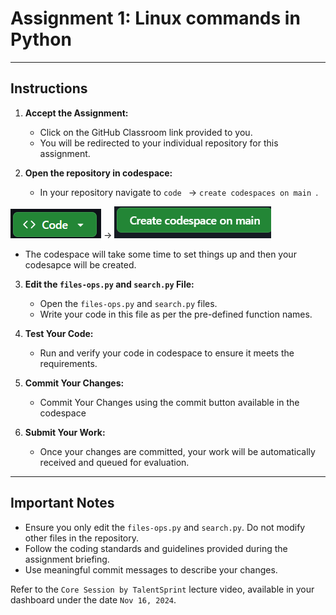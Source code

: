 # Assignment 1: Linux commands in Python

---

## **Instructions**

1. **Accept the Assignment:**
   - Click on the GitHub Classroom link provided to you.
   - You will be redirected to your individual repository for this assignment.

2. **Open the repository in codespace:**
   - In your repository navigate to `code ` -> `create codespaces on main `.

![](protectedfiles/codebutton.png) -> ![](protectedfiles/createcodespacebtn.png) 


       
   - The codespace will take some time to set things up and then your codesapce will be created.

3. **Edit the `files-ops.py` and `search.py`  File:**
   - Open the `files-ops.py` and `search.py` files.
   - Write your code in this file as per the pre-defined function names.

4. **Test Your Code:**
   - Run and verify your code in codespace to ensure it meets the requirements.

5. **Commit Your Changes:**
   - Commit Your Changes using the commit button available in the codespace

6. **Submit Your Work:**
   - Once your changes are committed, your work will be automatically received and queued for evaluation.

---

## **Important Notes**

- Ensure you only edit the `files-ops.py` and `search.py`. Do not modify other files in the repository.
- Follow the coding standards and guidelines provided during the assignment briefing.
- Use meaningful commit messages to describe your changes.

Refer to the `Core Session by TalentSprint` lecture video, available in your dashboard under the date `Nov 16, 2024`.
